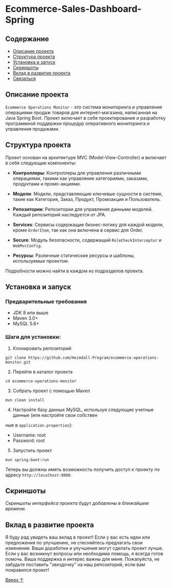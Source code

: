 # Ecommerce-Sales-Dashboard-Spring

## Содержание

- [Описание проекта](#описание-проекта)
- [Структура проекта](#структура-проекта)
- [Установка и запуск](#установка-и-запуск)
- [Скриншоты](#скриншоты)
- [Вклад в развитие проекта](#вклад-в-развитие-проекта)
- [Связаться](#связаться)

## Описание проекта
`Ecommerce Operations Monitor` - это система мониторинга и управления операциями продаж товаров для интернет-магазина, написанная на Java Spring Boot. Проект включает в себя проектирование и разработку программной поддержки процедур оперативного мониторинга и управления продажами.

## Структура проекта
Проект основан на архитектуре MVC (Model-View-Controller) и включает в себя следующие компоненты:

- **Контроллеры**: Контроллеры для управления различными операциями, такими как управление категориями, заказами, продуктами и промо-акциями.

- **Модели**: Модели, представляющие ключевые сущности в системе, такие как Категория, Заказ, Продукт, Промоакция и Пользователь.

- **Репозитории**: Репозитории для управления данными моделей. Каждый репозиторий наследуется от JPA.

- **Services**: Сервисы содержащие бизнес-логику для каждой модели, кроме `OrderItem`, так как она включена в сервис для Order.

- **Secure**: Модуль безопасности, содержащий `RoleCheckInterceptor` и `WebMvcConfig`.

- **Ресурсы**: Различные статические ресурсы и шаблоны, используемые проектом.

Подробности можно найти в каждом из подразделов проекта.

## Установка и запуск

### Предварительные требования
- JDK 8 или выше
- Maven 3.0+
- MySQL 5.6+

### Шаги для установки:

1. Клонировать репозиторий
```shell
git clone https://github.com/Heimdall-Program/ecommerce-operations-monitor.git
```

2. Перейти в каталог проекта
```shell
cd ecommerce-operations-monitor
```

3. Собрать проект с помощью Maven
```shell
mvn clean install
```

4. Настройте базу данных MySQL, используя следующие учетные данные (или настройте свои собствен

ные в `application.properties`):
   - Username: root
   - Password: root

5. Запустить проект
```shell
mvn spring-boot:run
```

Теперь вы должны иметь возможность получить доступ к проекту по адресу `http://localhost:8080`.

## Скриншоты
_Скриншоты интерфейса проекта будут добавлены в ближайшем времени._

## Вклад в развитие проекта

Я буду рад увидеть ваш вклад в проект! Если у вас есть идеи или предложения по улучшению, не стесняйтесь предлагать свои изменения. Ваши доработки и улучшения могут сделать проект лучше. Если у вас возникнут вопросы или необходима помощь, я всегда готов помочь. Ваша поддержка и интерес важны для меня. Пожалуйста, не забудьте поставить "звездочку" на наш репозиторий, если вам понравился проект!

[Вверх ↑](#readmemd)
